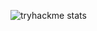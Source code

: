 ![tryhackme stats](https://raw.githubusercontent.com/trixycon/trixycon/master/assets/thm_propic.png)
